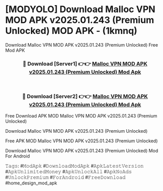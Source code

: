 # [MODYOLO] Download Malloc VPN MOD APK v2025.01.243 (Premium Unlocked) MOD APK - (1kmnq)
Download Malloc VPN MOD APK v2025.01.243 (Premium Unlocked) Free Mod APK

<div align="center">
<h3>🔴 Download [Server1] 👉👉 <a href="https://apk-comot.site?title=Malloc_VPN_MOD_APK_v2025.01.243_(Premium_Unlocked)">Malloc VPN MOD APK v2025.01.243 (Premium Unlocked) Mod Apk</a></h3><br>

<h3>🔴 Download [Server2] 👉👉 <a href="https://apk-comot.site?title=Malloc_VPN_MOD_APK_v2025.01.243_(Premium_Unlocked)">Malloc VPN MOD APK v2025.01.243 (Premium Unlocked) Mod Apk</a></h3>
</div>


Free Download APK MOD Malloc VPN MOD APK v2025.01.243 (Premium Unlocked)

Download Malloc VPN MOD APK v2025.01.243 (Premium Unlocked) 

Free APK MOD Malloc VPN MOD APK v2025.01.243 (Premium Unlocked) 

Download Malloc VPN MOD APK v2025.01.243 (Premium Unlocked) Mod For Android

𝚃𝚊𝚐𝚜: #𝙼𝚘𝚍𝙰𝚙𝚔 #𝙳𝚘𝚠𝚗𝚕𝚘𝚊𝚍𝙼𝚘𝚍𝙰𝚙𝚔 #𝙰𝚙𝚔𝙻𝚊𝚝𝚎𝚜𝚝𝚅𝚎𝚛𝚜𝚒𝚘𝚗 #𝙰𝚙𝚔𝚄𝚗𝚕𝚒𝚖𝚒𝚝𝚎𝚍𝙼𝚘𝚗𝚎𝚢 #𝙰𝚙𝚔𝚄𝚗𝚕𝚘𝚌𝚔𝙰𝚕𝚕 #𝙰𝚙𝚔𝙽𝚘𝙰𝚍𝚜 #𝚄𝚗𝚕𝚘𝚌𝚔𝙿𝚛𝚎𝚖𝚒𝚞𝚖 #𝙵𝚘𝚛𝙰𝚗𝚍𝚛𝚘𝚒𝚍 #𝙵𝚛𝚎𝚎𝙳𝚘𝚠𝚗𝚕𝚘𝚊𝚍 #home_design_mod_apk
